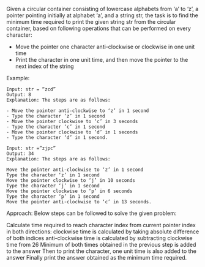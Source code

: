 Given a circular container consisting of lowercase alphabets from ‘a’ to ‘z’, a pointer pointing initially at alphabet ‘a’, and a string str, the task is to find the minimum time required to print the given string str from the circular container, based on following operations that can be performed on every character:

- Move the pointer one character anti-clockwise or clockwise in one unit time
- Print the character in one unit time, and then move the pointer to the next index of the string

Example:

```
Input: str = “zcd”
Output: 8
Explanation: The steps are as follows:

- Move the pointer anti-clockwise to ‘z’ in 1 second
- Type the character ‘z’ in 1 second
- Move the pointer clockwise to ‘c’ in 3 seconds
- Type the character ‘c’ in 1 second
- Move the pointer clockwise to ‘d’ in 1 seconds
- Type the character ‘d’ in 1 second.

Input: str =”zjpc”
Output: 34
Explanation: The steps are as follows:

Move the pointer anti-clockwise to ‘z’ in 1 second
Type the character ‘z’ in 1 second
Move the pointer clockwise to ‘j’ in 10 seconds
Type the character ‘j’ in 1 second
Move the pointer clockwise to ‘p’ in 6 seconds
Type the character ‘p’ in 1 second
Move the pointer anti-clockwise to ‘c’ in 13 seconds.
```

Approach: Below steps can be followed to solve the given problem:

Calculate time required to reach character index from current pointer index in both directions:
clockwise time is calculated by taking absolute difference of both indices
anti-clockwise time is calculated by subtracting clockwise time from 26
Minimum of both times obtained in the previous step is added to the answer
Then to print the character, one unit time is also added to the answer
Finally print the answer obtained as the minimum time required.